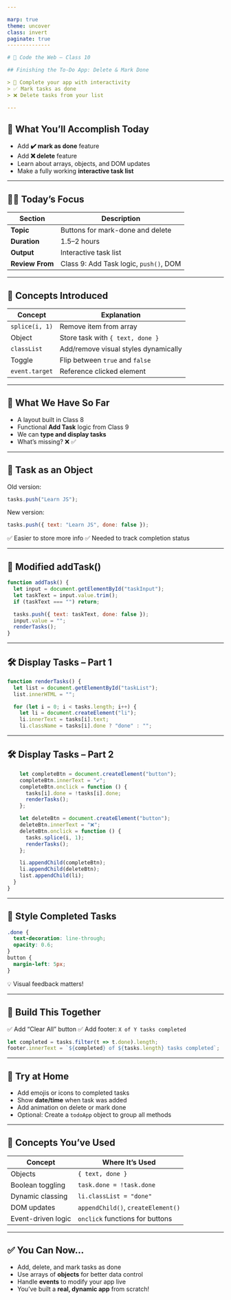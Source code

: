 ```yaml
---

marp: true
theme: uncover
class: invert
paginate: true
--------------

# 🏫 Code the Web – Class 10

## Finishing the To-Do App: Delete & Mark Done

> 🎯 Complete your app with interactivity
> ✅ Mark tasks as done
> ❌ Delete tasks from your list

---
```


## 🎯 What You’ll Accomplish Today

* Add **✔️ mark as done** feature
* Add **❌ delete** feature
* Learn about arrays, objects, and DOM updates
* Make a fully working **interactive task list**

---

## 🧑‍🏫 Today’s Focus

| Section         | Description                            |
| --------------- | -------------------------------------- |
| **Topic**       | Buttons for mark-done and delete       |
| **Duration**    | 1.5–2 hours                            |
| **Output**      | Interactive task list                  |
| **Review From** | Class 9: Add Task logic, `push()`, DOM |

---

## 📖 Concepts Introduced

| Concept        | Explanation                          |
| -------------- | ------------------------------------ |
| `splice(i, 1)` | Remove item from array               |
| Object         | Store task with `{ text, done }`     |
| `classList`    | Add/remove visual styles dynamically |
| Toggle         | Flip between `true` and `false`      |
| `event.target` | Reference clicked element            |

---

## 🔁 What We Have So Far

* A layout built in Class 8
* Functional **Add Task** logic from Class 9
* We can **type and display tasks**
* What’s missing? ❌ ✅

---

## 🧱 Task as an Object

Old version:

```js
tasks.push("Learn JS");
```

New version:

```js
tasks.push({ text: "Learn JS", done: false });
```

✅ Easier to store more info
✅ Needed to track completion status

---

## 🧠 Modified addTask()

```js
function addTask() {
  let input = document.getElementById("taskInput");
  let taskText = input.value.trim();
  if (taskText === "") return;

  tasks.push({ text: taskText, done: false });
  input.value = "";
  renderTasks();
}
```

---

## 🛠️ Display Tasks – Part 1

```js
function renderTasks() {
  let list = document.getElementById("taskList");
  list.innerHTML = "";

  for (let i = 0; i < tasks.length; i++) {
    let li = document.createElement("li");
    li.innerText = tasks[i].text;
    li.className = tasks[i].done ? "done" : "";
```

---

## 🛠️ Display Tasks – Part 2

```js
    let completeBtn = document.createElement("button");
    completeBtn.innerText = "✔️";
    completeBtn.onclick = function () {
      tasks[i].done = !tasks[i].done;
      renderTasks();
    };

    let deleteBtn = document.createElement("button");
    deleteBtn.innerText = "❌";
    deleteBtn.onclick = function () {
      tasks.splice(i, 1);
      renderTasks();
    };

    li.appendChild(completeBtn);
    li.appendChild(deleteBtn);
    list.appendChild(li);
  }
}
```

---

## 🎨 Style Completed Tasks

```css
.done {
  text-decoration: line-through;
  opacity: 0.6;
}
button {
  margin-left: 5px;
}
```

💡 Visual feedback matters!

---

## 🧪 Build This Together

✅ Add “Clear All” button
✅ Add footer: `X of Y tasks completed`

```js
let completed = tasks.filter(t => t.done).length;
footer.innerText = `${completed} of ${tasks.length} tasks completed`;
```

---

## 📝 Try at Home

* Add emojis or icons to completed tasks
* Show **date/time** when task was added
* Add animation on delete or mark done
* Optional: Create a `todoApp` object to group all methods

---

## 🧠 Concepts You’ve Used

| Concept            | Where It’s Used                    |
| ------------------ | ---------------------------------- |
| Objects            | `{ text, done }`                   |
| Boolean toggling   | `task.done = !task.done`           |
| Dynamic classing   | `li.classList = "done"`            |
| DOM updates        | `appendChild()`, `createElement()` |
| Event-driven logic | `onclick` functions for buttons    |

---

## ✅ You Can Now\...

* Add, delete, and mark tasks as done
* Use arrays of **objects** for better data control
* Handle **events** to modify your app live
* You’ve built a **real, dynamic app** from scratch!
